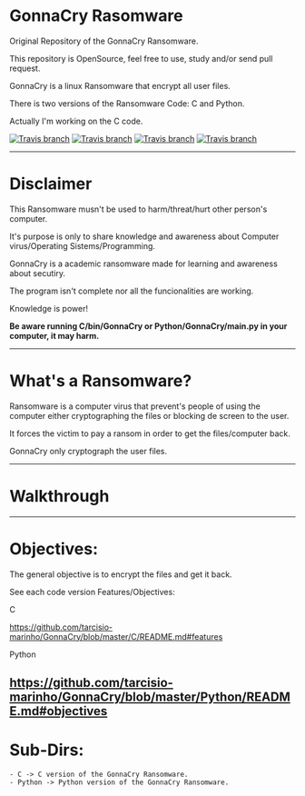 # GonnaCry Rasomware 
Original Repository of the GonnaCry Ransomware.

This repository is OpenSource, feel free to use, study and/or send pull request.

GonnaCry is a linux Ransomware that encrypt all user files.

There is two versions of the Ransomware Code: C and Python.

Actually I'm working on the C code.

[![Travis branch](https://img.shields.io/travis/rust-lang/rust/master.svg)](https://github.com/tarcisio-marinho/GonnaCry)
[![Travis branch](https://img.shields.io/cran/l/devtools.svg)](https://github.com/tarcisio-marinho/GonnaCry/blob/master/LICENSE)
[![Travis branch](https://img.shields.io/badge/made%20with-%3C3-red.svg)](https://github.com/tarcisio-marinho/GonnaCry)
[![Travis branch](https://img.shields.io/github/stars/tarcisio-marinho/GonnaCry.svg)](https://github.com/tarcisio-marinho/GonnaCry/stargazers)
    
-------------

# Disclaimer
This Ransomware musn't be used to harm/threat/hurt other person's computer.

It's purpose is only to share knowledge and awareness about Computer virus/Operating Sistems/Programming.

GonnaCry is a academic ransomware made for learning and awareness about secutiry.

The program isn't complete nor all the funcionalities are working.

Knowledge is power!


**Be aware running C/bin/GonnaCry or Python/GonnaCry/main.py in your computer, it may harm.**

-------------

# What's a Ransomware?
Ransomware is a computer virus that prevent's people of using the computer either cryptographing the files or blocking de screen to the user.

It forces the victim to pay a ransom in order to get the files/computer back.

GonnaCry only cryptograph the user files.

-------------

# Walkthrough



-------------

# Objectives:
The general objective is to encrypt the files and get it back.

See each code version Features/Objectives:

C

https://github.com/tarcisio-marinho/GonnaCry/blob/master/C/README.md#features

Python

https://github.com/tarcisio-marinho/GonnaCry/blob/master/Python/README.md#objectives
-------------

# Sub-Dirs:
    - C -> C version of the GonnaCry Ransomware.
    - Python -> Python version of the GonnaCry Ransomware.
